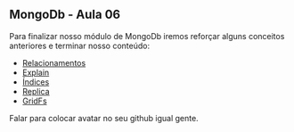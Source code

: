 ## MongoDb - Aula 06

Para finalizar nosso módulo de MongoDb iremos reforçar alguns conceitos anteriores e terminar nosso conteúdo:

* [Relacionamentos](./../../module-mongodb/relationship.md)
* [Explain](./../../module-mongodb/index.md)
* [Índices](./../../module-mongodb/index.md)
* [Replica](./../../module-mongodb/replica.md)
* [GridFs](./../../module-mongodb/gridFs.md)

Falar para colocar avatar no seu github igual gente.
